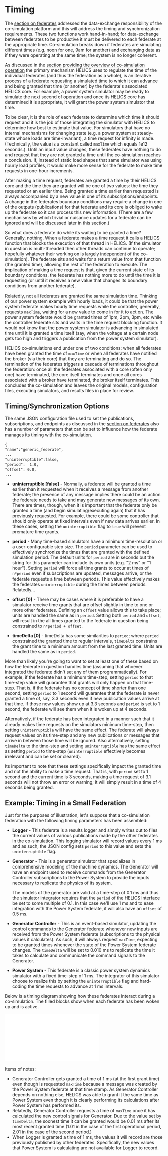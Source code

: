 # Timing #
The [section on federates](./federates.md) addressed the data-exchange responsibility of the co-simulation platform and this will address the timing and synchronization requirements. These two functions work hand-in-hand; for data-exchange between federates to be productive it must be delivered to each federate at the appropriate time. Co-simulation breaks down if federates are simulating different times (e.g. noon for one, 9am for another) and exchanging data as if they were operating at the same time; the system is no longer coherent.

As discussed in the [section providing the overview of co-simulation operation](./helics_co_sim_sequence.md) the primary mechanism HELICS uses to regulate the time of the individual federates (and thus the federation as a whole), is an iterative process of a federate requesting a simulated time to which it can advance and being granted that time (or another) by the federate's associated HELICS core. For example, a power system simulator may be ready to simulate the next second of operation and once its HELICS core has determined it is appropriate, it will grant the power system simulator that time.

To be clear, it is the role of each federate to determine which time it should request and it is the job of those integrating the simulator with HELICS to determine how best to estimate that value. For simulators that have no internal mechanisms for changing state (e.g. a power system at steady-state whose loads are time-invariant), a time request for infinity is made. (Technically, the value is a constant called `maxTime` which equals 1e12 seconds.). Until an input value changes, these federates have nothing to do and request that they are not granted a time until the co-simulation reaches a conclusion.  If, instead of static load shapes that same simulator was using hourly load profiles, it would make more sense for the federate to make time requests in one-hour increments.

After making a time request, federates are granted a time by their HELICS core and the time they are granted will be one of two values: the time they requested or an earlier time. Being granted a time earlier than requested is always accompanied by a new value in one of its subscriptions/endpoints. A change in the federates boundary conditions may require a change in one of the outputs (publications) for that federate and its core is obliged to wake up the federate so it can process this new information. (There are a few mechanisms by which trivial or nuisance updates for a federate can be ignored and will be discussed later in this section.)

So what does a federate do while its waiting to be granted a time? Generally, nothing. When a federate makes a time request it calls a HELICS function that blocks the execution of that thread in HELICS. (If the simulator in question is multi-threaded then other threads can continue to operate; hopefully whatever their working on is largely independent of the co-simulation).  The federate sits and waits for a return value from that function (the granted time), allowing the rest of the federation to execute. The implication of making a time request is that, given the current state of its boundary conditions, the federate has nothing more to do until the time it is requesting (or until it receives a new value that changes its boundary conditions from another federate).

Relatedly, not all federates are granted the same simulation time. Thinking of our power system example with hourly loads, it could be that the power system federate makes hourly time requests while the controller, generally, requests `maxTime`, waiting for a new value to come in for it to act on. The power system federate would be granted times of 1pm, 2pm, 3pm, etc while the controller federate sits and waits in the time request blocking function. It would not know that the power system simulator is advancing in simulated time until it is granted a time itself (say, when the voltage at a certain node gets too high and triggers a publication from the power system simulator).

HELICS co-simulations end under one of two conditions: when all federates have been granted the time of `maxTime` or when all federates have notified the broker (via their core) that they are terminating and do so. The termination of the federates triggers a cascade of terminations throughout the federation: once all the federates associated with a core (often only one) have terminated, the core itself terminates and once all cores associated with a broker have terminated, the broker itself terminates. This concludes the co-simulation and leaves the original models, configuration files, executing simulators, and results files in place for review.

## Timing/Synchronization Options ##
The same JSON configuration file used to set the publications, subscriptions, and endpoints as discussed in the [section on federates](./federates.md) also has a number of parameters that can be set to influence how the federate manages its timing with the co-simulation.

```
{ 
"name":"generic_federate", 
...
"uninterruptible":false,
"period":  1.0,
"offset": 0.0,
...
```
* **uninterruptible [false]** - Normally, a federate will be granted a time earlier than it requested when it receives a message from another federate; the presence of any message implies there could be an action the federate needs to take and may generate new messages of its own. There are times, though, when it is important that the federate only be granted a time (and begin simulating/executing again) that it has previously requested. For example, there could be some controller that should only operate at fixed intervals even if new data arrives earlier. In these cases, setting the `uninterruptible` flag to `true` will prevent premature time grants.

* **period** - Many time-based simulators have a minimum time-resolution or a user-configurable step size. The `period` parameter can be used to effectively synchronize the times that are granted with the defined simulation period. The default units for `period` are in seconds but the string for this parameter can include its own units (e.g. "2 ms" or "1 hour"). Setting `period`  will force all time grants to occur at times of `n*period` even if subscriptions are updated, messages arrive, or the federate requests a time between periods. This value effectively makes the federates `uninterruptible` during the times between periods. Relatedly...

* **offset [0]** - There may be cases where it is preferable to have a simulator receive time grants that are offset slightly in time to one or more other federates. Defining an `offset` value allows this to take place; units are handled the same as in `period`. Setting both `period` and `offset`, will result in the all times granted to the federate in question being constrained to `n*period + offset`.
  
* **timeDelta [0]** - timeDelta has some similarities to `period`; where `period` constrained the granted time to regular intervals, `timeDelta` constrains the grant time to a minimum amount from the last granted time. Units are handled the same as in `period`.

More than likely you're going to want to set at least one of these based on how the federate in question handles time (assuming that whoever integrated the federate didn't set any of them programmatically). For example, if the federate has a minimum time-step, setting `period` to that time-step value will guarantee that grants will only happen on that time-step. That is, if the federate has no concept of time shorter than one second, setting `period` to 1 second will guarantee that the federate is never granted a time of, say, 3.3 seconds even if new publication values arrive at that time. If those new values show up at 3.3 seconds and `period` is set to 1 second, the federate will see them when it is woken up at 4 seconds.

Alternatively, if the federate has been integrated in a manner such that it already makes time requests on the simulators minimum time-step, then setting `uninterruptible` will have the same effect. The federate will always request values on its time-step and any new publications or messages that arrive in between those time will be ignored. Also alternatively, setting `timeDelta` to the time-step and setting `uninterruptible` has the same effect as setting `period` to time-step (`uninterruptible` effectively becomes irrelevant and can be set or cleared).

Its important to note that these settings specifically impact the granted time and not the ability to make a time request. That is, with `period` set to 1 second and the current time is 3 seconds, making a time request of 3.1 seconds will not throw an error or warning; it will simply result in a time of 4 seconds being granted.

## Example: Timing in a Small Federation ##
Just for the purposes of illustration, let's suppose that a co-simulation federation with the following timing parameters has been assembled:

* **Logger** - This federate is a results logger and simply writes out to files the current values of various publications made by the other federates in the co-simulation. This logging simulator will record values every 1 ms and as such, the JSON config sets `period` to this value and sets the `uninterruptible` flag.
* **Generator** - This is a generator simulator that specializes in comprehensive modeling of the machine dynamics. The Generator will have an endpoint used to receive commands from the Generator Controller subscriptions to the Power System to provide the inputs necessary to replicate the physics of its system. 

  The models of the generator are valid at a time-step of 0.1 ms and thus the simulator integrator requires that the `period` of the HELICS interface be set to some multiple of 0.1. In this case we'll use 1 ms and to ease integration with the Power System federate, it will also have an `offset` of 0.5 ms. 
* **Generator Controller** - This is an event-based simulator, updating the control commands to the Generator federate whenever new inputs are received from the Power System federate (subscriptions to the physical values it calculates). As such, it will always request `maxTime`, expecting to be granted times whenever the state of the Power System federate changes. The `timeDelta` will be set to 0.010 ms to replicate the time it takes to calculate and communicate the command signals to the Generator.
* **Power System** - This federate is a classic power system dynamics simulator with a fixed time-step of 1 ms. The integrator of this simulator choose to realize this by setting the `uninterruptible` flag and hard-coding the time requests to advance at 1 ms intervals.

Below is a timing diagram showing how these federates interact during a co-simulation. The filled blocks show when each federate has been woken up and is active.

![Example timing diagram](../img/helics_timing_example.pdf)

Items of notes:

* Generator Controller gets granted a time of 1 ms (at the first grant time) even though is requested `maxTime` because a message was created by the Power System federate at that time stamp. As Generator Controller depends on nothing else, HELICS was able to grant it the same time as Power System even though it is clearly performing its calculations after Power System has performed its. 
* Relatedly, Generator Controller requests a time of `maxTime` once it has calculated the new control signals for Generator. Due to the value set by `timeDelta`, the soonest time it can be granted would be 0.01 ms after its most recent granted time (1.01  in the case of the first operational period, 2.01 in the case of the second period.) 
* When Logger is granted a time of 1 ms, the values it will record are those previously published by other federates. Specifically, the new values that Power System is calculating are not available for Logger to record.